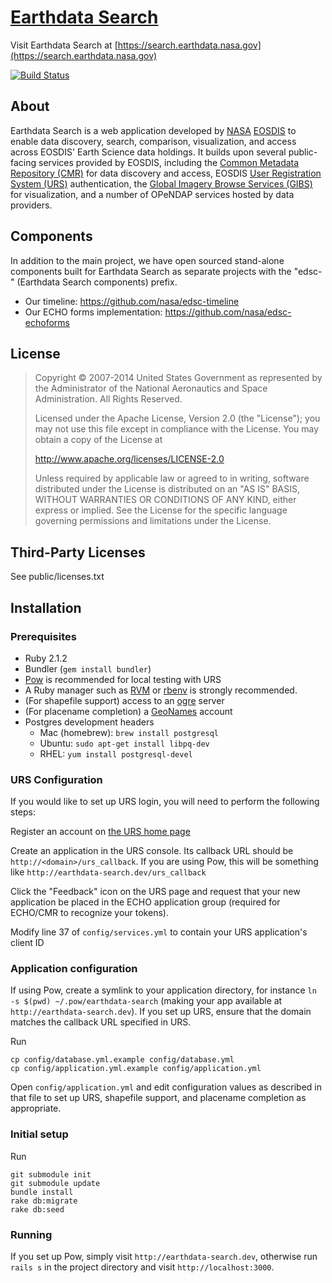 # [Earthdata Search](https://search.earthdata.nasa.gov)

Visit Earthdata Search at
[https://search.earthdata.nasa.gov](https://search.earthdata.nasa.gov)

[![Build Status](https://travis-ci.org/nasa/earthdata-search.svg?branch=master)](https://travis-ci.org/nasa/earthdata-search)

## About
Earthdata Search is a web application developed by [NASA](http://nasa.gov) [EOSDIS](https://earthdata.nasa.gov)
to enable data discovery, search, comparison, visualization, and access across EOSDIS' Earth Science data holdings.
It builds upon several public-facing services provided by EOSDIS, including
the [Common Metadata Repository (CMR)](https://cmr.earthdata.nasa.gov/search/) for data discovery and access,
EOSDIS [User Registration System (URS)](https://urs.earthdata.nasa.gov) authentication,
the [Global Imagery Browse Services (GIBS)](https://earthdata.nasa.gov/gibs) for visualization,
and a number of OPeNDAP services hosted by data providers.

## Components

In addition to the main project, we have open sourced stand-alone components built for
Earthdata Search as separate projects with the "edsc-" (Earthdata Search components) prefix.

 * Our timeline: https://github.com/nasa/edsc-timeline
 * Our ECHO forms implementation: https://github.com/nasa/edsc-echoforms

## License

> Copyright © 2007-2014 United States Government as represented by the Administrator of the National Aeronautics and Space Administration. All Rights Reserved.
>
> Licensed under the Apache License, Version 2.0 (the "License"); you may not use this file except in compliance with the License.
> You may obtain a copy of the License at
>
>    http://www.apache.org/licenses/LICENSE-2.0
>
>Unless required by applicable law or agreed to in writing, software distributed under the License is distributed on an "AS IS" BASIS,
>WITHOUT WARRANTIES OR CONDITIONS OF ANY KIND, either express or implied. See the License for the specific language governing permissions and limitations under the License.

## Third-Party Licenses

See public/licenses.txt

## Installation

### Prerequisites

* Ruby 2.1.2
* Bundler (`gem install bundler`)
* [Pow](http://pow.cx/) is recommended for local testing with URS
* A Ruby manager such as [RVM](http://rvm.io/) or [rbenv](https://github.com/sstephenson/rbenv) is strongly recommended.
* (For shapefile support) access to an [ogre](http://ogre.adc4gis.com) server
* (For placename completion) a [GeoNames](http://www.geonames.org) account
* Postgres development headers
  * Mac (homebrew): `brew install postgresql`
  * Ubuntu: `sudo apt-get install libpq-dev`
  * RHEL: `yum install postgresql-devel`

### URS Configuration

If you would like to set up URS login, you will need to perform the following steps:

Register an account on [the URS home page](https://urs.earthdata.nasa.gov/profile)

Create an application in the URS console.  Its callback URL should be `http://<domain>/urs_callback`.  If you are using Pow, this will be something
like `http://earthdata-search.dev/urs_callback`

Click the "Feedback" icon on the URS page and request that your new application be placed in the ECHO application group
(required for ECHO/CMR to recognize your tokens).

Modify line 37 of `config/services.yml` to contain your URS application's client ID

### Application configuration

If using Pow, create a symlink to your application directory, for instance `ln -s $(pwd) ~/.pow/earthdata-search`
(making your app available at `http://earthdata-search.dev`).  If you set up URS, ensure that the domain matches
the callback URL specified in URS.

Run

    cp config/database.yml.example config/database.yml
    cp config/application.yml.example config/application.yml

Open `config/application.yml` and edit configuration values as described in that file to set up URS, shapefile support,
and placename completion as appropriate.

### Initial setup

Run

    git submodule init
    git submodule update
    bundle install
    rake db:migrate
    rake db:seed

### Running

If you set up Pow, simply visit `http://earthdata-search.dev`,
otherwise run `rails s` in the project directory and visit `http://localhost:3000`.
